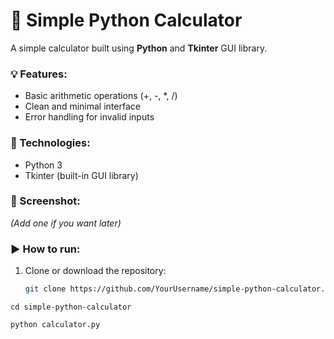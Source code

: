 # 🧮 Simple Python Calculator

A simple calculator built using **Python** and **Tkinter** GUI library.

### 💡 Features:
- Basic arithmetic operations (+, -, *, /)
- Clean and minimal interface
- Error handling for invalid inputs

### 🧰 Technologies:
- Python 3
- Tkinter (built-in GUI library)

### 📸 Screenshot:
*(Add one if you want later)*

### ▶️ How to run:
1. Clone or download the repository:
   ```bash
   git clone https://github.com/YourUsername/simple-python-calculator.git
```
cd simple-python-calculator
```
```
python calculator.py
```




